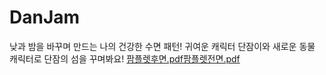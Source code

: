 # DanJam

낮과 밤을 바꾸며 만드는 나의 건강한 수면 패턴! 
귀여운 캐릭터 단잠이와 새로운 동물 캐릭터로 단잠의 섬을 꾸며봐요!
[팜플렛후면.pdf](https://github.com/yunwkgus/DanJam/files/10098633/default.pdf)[팜플렛전면.pdf](https://github.com/yunwkgus/DanJam/files/10098634/default.pdf)

